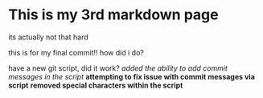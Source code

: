 # This is my 3rd markdown page

 its actually not that hard

this is for my final commit!! how did i do?

have a new git script, did it work?
*added the ability to add commit messages in the script*
**attempting to fix issue with commit messages via script**
**removed special characters within the script**
